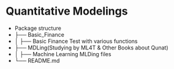 # Quantitative Modelings

* Package structure
* ├── Basic_Finance
* │ ├── Basic Finance Test with various functions
* ├── MDLing(Studying by ML4T & Other Books about Qunat)
* │ ├── Machine Learning MLDing files
* └── README.md